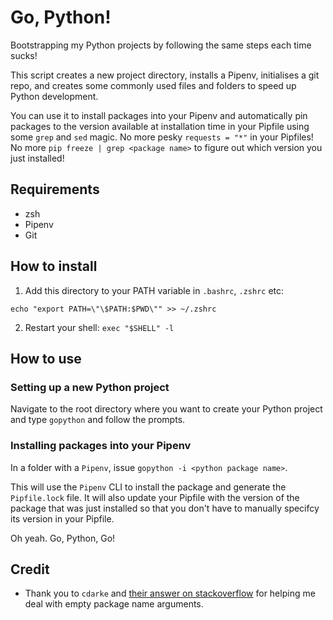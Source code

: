 # Go, Python!

Bootstrapping my Python projects by following the same steps each time sucks! 

This script creates a new project directory, installs a Pipenv, initialises a git repo, and creates some commonly used files and folders to speed up Python development. 

You can use it to install packages into your Pipenv and automatically pin packages to the version available at installation time in your Pipfile using some `grep` and `sed` magic. No more pesky `requests = "*"` in your Pipfiles! No more `pip freeze | grep <package name>` to figure out which version you just installed! 

## Requirements

* zsh
* Pipenv
* Git

## How to install

1. Add this directory to your PATH variable in `.bashrc`, `.zshrc` etc:

```echo "export PATH=\"\$PATH:$PWD\"" >> ~/.zshrc```

2. Restart your shell: `exec "$SHELL" -l`

## How to use

### Setting up a new Python project

Navigate to the root directory where you want to create your Python project and type `gopython` and follow the prompts.

### Installing packages into your Pipenv

In a folder with a `Pipenv`, issue `gopython -i <python package name>`.

This will use the `Pipenv` CLI to install the package and generate the `Pipfile.lock` file. It will also update your Pipfile with the version of the package that was just installed so that you don't have to manually specifcy its version in your Pipfile.  

Oh yeah. Go, Python, Go!

## Credit

* Thank you to `cdarke` and [their answer on stackoverflow](https://stackoverflow.com/a/30423437/11264156) for helping me deal with empty package name arguments.
